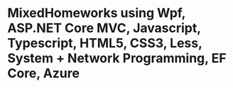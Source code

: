 # MixedHomeworks using Wpf, ASP.NET Core MVC, Javascript, Typescript, HTML5, CSS3, Less, System + Network Programming, EF Core, Azure
